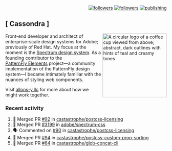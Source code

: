 <p align="right"><a rel="me" href="https://front-end.social/@castastrophe">
    <img alt="followers" title="Follow me on Mastodon" src="https://img.shields.io/mastodon/follow/109297102751309835?domain=https%3A%2F%2Ffront-end.social&label=Follow&logo=mastodon&logoColor=white&style=for-the-badge&labelColor=008080&color=006969"/></a>
  <a href="https://codepen.io/castastrophe/">
    <img alt="followers" title="Follow me on CodePen" src="https://img.shields.io/badge/23-1?color=640464&labelColor=7c007c&style=for-the-badge&logo=codepen&label=Follow"/></a>
<a href="https://castastrophe.medium.com/">
    <img alt="publishing" title="View articles on Medium" src="https://img.shields.io/badge/107-1?color=666&labelColor=444&label=subscribe&logo=medium&logoColor=white&style=for-the-badge"/></a>
</p>

## [&nbsp;Cassondra&nbsp;]

<img align="right" src="https://github-production-user-asset-6210df.s3.amazonaws.com/1840295/253016758-ba468774-1cd3-42c2-8f43-947b5eeb5edf.png" height="200" alt="A circular logo of a coffee cup viewed from above; abstract, dark outlines with hints of teal and creamy tones">

Front-end developer and architect of enterprise-scale design systems for Adobe; previously of Red Hat. My focus at the moment is the [Spectrum design system](https://github.com/adobe/spectrum-css). As a founding contributor to the [PatternFly&nbsp;Elements](https://github.com/patternfly/patternfly-elements) project&mdash;a community implementation of the PatternFly design system&mdash;I became intimately familiar with the nuances of styling web components.

Visit [allons-y.llc](http://allons-y.llc/) for more about how we might work together.

### Recent activity

<!--START_SECTION:activity-->
1. 🎉 Merged PR [#92](https://github.com/castastrophe/postcss-licensing/pull/92) in [castastrophe/postcss-licensing](https://github.com/castastrophe/postcss-licensing)
2. 🎉 Merged PR [#3199](https://github.com/adobe/spectrum-css/pull/3199) in [adobe/spectrum-css](https://github.com/adobe/spectrum-css)
3. 🗣 Commented on [#90](https://github.com/castastrophe/postcss-licensing/pull/90#issuecomment-2390037180) in [castastrophe/postcss-licensing](https://github.com/castastrophe/postcss-licensing)
4. 🎉 Merged PR [#94](https://github.com/castastrophe/postcss-custom-prop-sorting/pull/94) in [castastrophe/postcss-custom-prop-sorting](https://github.com/castastrophe/postcss-custom-prop-sorting)
5. 🎉 Merged PR [#64](https://github.com/castastrophe/glob-concat-cli/pull/64) in [castastrophe/glob-concat-cli](https://github.com/castastrophe/glob-concat-cli)
<!--END_SECTION:activity-->
